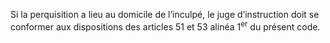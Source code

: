 Si la perquisition a lieu au domicile de l’inculpé, le juge d’instruction doit se conformer aux dispositions des articles 51 et 53 alinéa 1<sup>er</sup> du présent code.